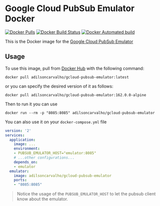 # Google Cloud PubSub Emulator Docker

[![Docker Pulls](https://img.shields.io/docker/pulls/adilsoncarvalho/gcloud-pubsub-emulator.svg)]()
[![Docker Build Status](https://img.shields.io/docker/build/adilsoncarvalho/gcloud-pubsub-emulator.svg)]()
[![Docker Automated build](https://img.shields.io/docker/automated/adilsoncarvalho/gcloud-pubsub-emulator.svg)]()

This is the Docker image for the [Google Cloud PubSub Emulator](https://cloud.google.com/sdk/gcloud/reference/beta/emulators/pubsub/)

## Usage

To use this image, pull from [Docker Hub](https://hub.docker.com/r/adilsoncarvalho/gcloud-pubsub-emulator/) with the following command:

    docker pull adilsoncarvalho/gcloud-pubsub-emulator:latest

or you can specify the desired version of it as follows:

    docker pull adilsoncarvalho/gcloud-pubsub-emulator:162.0.0-alpine

Then to run it you can use

    docker run --rm -p "8085:8085" adilsoncarvalho/gcloud-pubsub-emulator

You can also use it on your `docker-compose.yml` file

```yaml
version: '2'
services:
  application:
    image: ...
    environment:
    - PUBSUB_EMULATOR_HOST="emulator:8085"
    # ...other configurations...
    depends_on:
    - emulator
  emulator:
    image: adilsoncarvalho/gcloud-pubsub-emulator
    ports:
    - "8085:8085"
```

> Notice the usage of the `PUBSUB_EMULATOR_HOST` to let the pubsub client know about the emulator.

